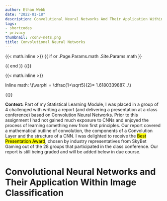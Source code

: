 ```yaml
---
author: Ethan Webb
date: "2022-01-18"
description: Convolutional Neural Networks And Their Application Within Image Categorisation
tags:
- shortcodes
- privacy
thumbnail: /conv-nets.png
title: Convolutional Neural Networks
---
```


<!-- START Keep For Maths -->
{{< math.inline >}}
{{ if or .Page.Params.math .Site.Params.math }}

<!-- KaTeX -->
<link rel="stylesheet" href="https://cdn.jsdelivr.net/npm/katex@0.11.1/dist/katex.min.css" integrity="sha384-zB1R0rpPzHqg7Kpt0Aljp8JPLqbXI3bhnPWROx27a9N0Ll6ZP/+DiW/UqRcLbRjq" crossorigin="anonymous">
<script defer src="https://cdn.jsdelivr.net/npm/katex@0.11.1/dist/katex.min.js" integrity="sha384-y23I5Q6l+B6vatafAwxRu/0oK/79VlbSz7Q9aiSZUvyWYIYsd+qj+o24G5ZU2zJz" crossorigin="anonymous"></script>
<script defer src="https://cdn.jsdelivr.net/npm/katex@0.11.1/dist/contrib/auto-render.min.js" integrity="sha384-kWPLUVMOks5AQFrykwIup5lo0m3iMkkHrD0uJ4H5cjeGihAutqP0yW0J6dpFiVkI" crossorigin="anonymous" onload="renderMathInElement(document.body);"></script>
{{ end }}
{{</ math.inline >}}
<!-- END Keep For Maths -->

{{< math.inline >}}
<p>
Inline math: \(\varphi = \dfrac{1+\sqrt5}{2}= 1.6180339887…\)
</p>
{{</ math.inline >}}

**Context:** Part of my Statistical Learning Module, I was placed in a group of 4 challenged with writing a report (and delivering a presentation at a class conference) based on Convolution Neural Networks. Prior to this assignment I had not gained much exposure to CNNs and enjoyed the process of learning something new from first principles. Our report covered a mathematical outline of convolution, the components of a Convolution Layer and the structure of a CNN. I was delighted to receive the <mark>Best Presentation Award</mark>, chosen by industry representatives from SkyBet Gaming out of the 28 groups that participated in the class conference. Our report is still being graded and will be added below in due course.

# Convolutional Neural Networks and Their Application Within Image Classification